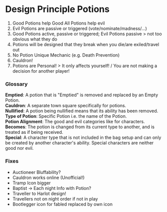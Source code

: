 # Design Principle Potions
1. Good Potions help Good
   All Potions help evil
2. Evil Potions are passive or triggered (vote/nominate/madness/...)
3. Good Potions active, passive or triggered; Evil Potions passive > not too obvious what they do
4. Potions will be designed that they break when you die/are exiled/travel out
5. No Potion Unique Mechanic (e.g. Death Prevention)
6. Cauldron!
7. Potions are Personal! > It only affects yourself! / You are not making a decision for another player!

### Glossary
**Emptied**: A potion that is "Emptied" is removed and replaced by an Empty Potion.  
**Cauldron**: A separate town square specifically for potions.  
**Nullified**: A potion being nullified means that its ability has been removed.  
**Type of Potion**: Specific Potion i.e. the name of the Potion.  
**Potion Alignment**: The good and evil categories like for characters.  
**Becomes**: The potion is changed from its current type to another, and is treated as if being received.  
**Special**: A character type that is not included in the bag setup and can only be created by another character's ability. Special characters are neither good nor evil.  

### Fixes
- Auctioneer Bluffability?
- Cauldron works online (Unofficial!)
- Tramp Icon bigger
- Baptist -> Each night Info with Potion?
- Traveller to Harlot design!
- Travellers not on night order if not in play
- Bootlegger icon for fabled replaced by own icon
